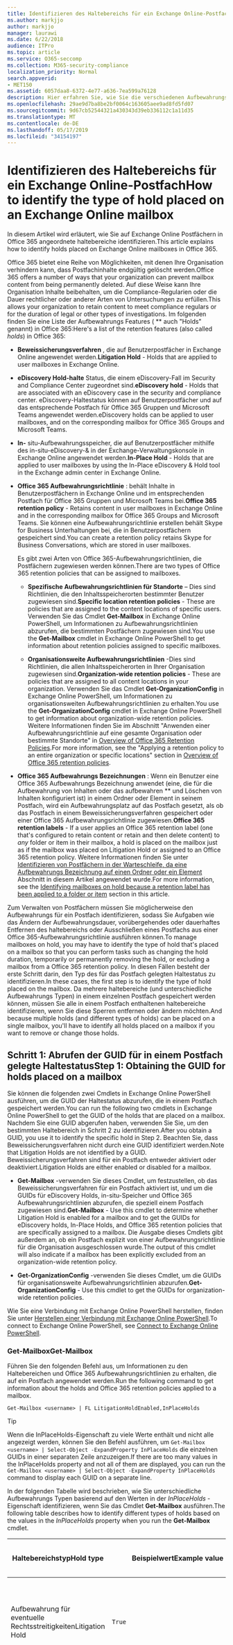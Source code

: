 ```yaml
---
title: Identifizieren des Haltebereichs für ein Exchange Online-Postfach
ms.author: markjjo
author: markjjo
manager: laurawi
ms.date: 6/22/2018
audience: ITPro
ms.topic: article
ms.service: O365-seccomp
ms.collection: M365-security-compliance
localization_priority: Normal
search.appverid:
- MET150
ms.assetid: 6057daa8-6372-4e77-a636-7ea599a76128
description: Hier erfahren Sie, wie Sie die verschiedenen Aufbewahrungs Typen identifizieren können, die in einem Office 365 Postfach gespeichert werden können. Zu diesen Aufbewahrungsarten zählen Beweissicherungsverfahren, eDiscovery-Haltestatus und Office 365-Aufbewahrungsrichtlinien. Sie können auch ermitteln, ob ein Benutzer von einer unternehmensweiten Aufbewahrungsrichtlinie ausgeschlossen wurde.
ms.openlocfilehash: 29ae9d7ba8be2bf0064c163605aee9ad8fd5fd07
ms.sourcegitcommit: 9d67cb52544321a430343d39eb336112c1a11d35
ms.translationtype: MT
ms.contentlocale: de-DE
ms.lasthandoff: 05/17/2019
ms.locfileid: "34154197"
---
```

# <a name="how-to-identify-the-type-of-hold-placed-on-an-exchange-online-mailbox"></a><span data-ttu-id="cfb18-105">Identifizieren des Haltebereichs für ein Exchange Online-Postfach</span><span class="sxs-lookup"><span data-stu-id="cfb18-105">How to identify the type of hold placed on an Exchange Online mailbox</span></span>

<span data-ttu-id="cfb18-106">In diesem Artikel wird erläutert, wie Sie auf Exchange Online Postfächern in Office 365 angeordnete haltebereiche identifizieren.</span><span class="sxs-lookup"><span data-stu-id="cfb18-106">This article explains how to identify holds placed on Exchange Online mailboxes in Office 365.</span></span>

<span data-ttu-id="cfb18-107">Office 365 bietet eine Reihe von Möglichkeiten, mit denen Ihre Organisation verhindern kann, dass Postfachinhalte endgültig gelöscht werden.</span><span class="sxs-lookup"><span data-stu-id="cfb18-107">Office 365 offers a number of ways that your organization can prevent mailbox content from being permanently deleted.</span></span> <span data-ttu-id="cfb18-108">Auf diese Weise kann Ihre Organisation Inhalte beibehalten, um die Compliance-Regularien oder die Dauer rechtlicher oder anderer Arten von Untersuchungen zu erfüllen.</span><span class="sxs-lookup"><span data-stu-id="cfb18-108">This allows your organization to retain content to meet compliance regulars or for the duration of legal or other types of investigations.</span></span> <span data-ttu-id="cfb18-109">Im folgenden finden Sie eine Liste der Aufbewahrungs Features ( \*\* auch "Holds" genannt) in Office 365:</span><span class="sxs-lookup"><span data-stu-id="cfb18-109">Here's a list of the retention features (also called *holds*) in Office 365:</span></span>

- <span data-ttu-id="cfb18-110">**Beweissicherungsverfahren** , die auf Benutzerpostfächer in Exchange Online angewendet werden.</span><span class="sxs-lookup"><span data-stu-id="cfb18-110">**Litigation Hold** - Holds that are applied to user mailboxes in Exchange Online.</span></span>

- <span data-ttu-id="cfb18-111">**eDiscovery Hold-halte** Status, die einem eDiscovery-Fall im Security and Compliance Center zugeordnet sind.</span><span class="sxs-lookup"><span data-stu-id="cfb18-111">**eDiscovery hold** - Holds that are associated with an eDiscovery case in the security and compliance center.</span></span> <span data-ttu-id="cfb18-112">eDiscovery-Haltestatus können auf Benutzerpostfächer und auf das entsprechende Postfach für Office 365 Gruppen und Microsoft Teams angewendet werden.</span><span class="sxs-lookup"><span data-stu-id="cfb18-112">eDiscovery holds can be applied to user mailboxes, and on the corresponding mailbox for Office 365 Groups and Microsoft Teams.</span></span>

- <span data-ttu-id="cfb18-113">**In-** situ-Aufbewahrungsspeicher, die auf Benutzerpostfächer mithilfe des in-situ-eDiscovery-& in der Exchange-Verwaltungskonsole in Exchange Online angewendet werden.</span><span class="sxs-lookup"><span data-stu-id="cfb18-113">**In-Place Hold** - Holds that are applied to user mailboxes by using the In-Place eDiscovery & Hold tool in the Exchange admin center in Exchange Online.</span></span>

- <span data-ttu-id="cfb18-114">**Office 365 Aufbewahrungsrichtlinie** : behält Inhalte in Benutzerpostfächern in Exchange Online und im entsprechenden Postfach für Office 365 Gruppen und Microsoft Teams bei.</span><span class="sxs-lookup"><span data-stu-id="cfb18-114">**Office 365 retention policy** - Retains content in user mailboxes in Exchange Online and in the corresponding mailbox for Office 365 Groups and Microsoft Teams.</span></span> <span data-ttu-id="cfb18-115">Sie können eine Aufbewahrungsrichtlinie erstellen behält Skype for Business Unterhaltungen bei, die in Benutzerpostfächern gespeichert sind.</span><span class="sxs-lookup"><span data-stu-id="cfb18-115">You can create a retention policy retains Skype for Business Conversations, which are stored in user mailboxes.</span></span>

  <span data-ttu-id="cfb18-116">Es gibt zwei Arten von Office 365-Aufbewahrungsrichtlinien, die Postfächern zugewiesen werden können.</span><span class="sxs-lookup"><span data-stu-id="cfb18-116">There are two types of Office 365 retention policies that can be assigned to mailboxes.</span></span>

    - <span data-ttu-id="cfb18-117">**Spezifische Aufbewahrungsrichtlinien für Standorte** – Dies sind Richtlinien, die den Inhaltsspeicherorten bestimmter Benutzer zugewiesen sind.</span><span class="sxs-lookup"><span data-stu-id="cfb18-117">**Specific location retention policies** - These are policies that are assigned to the content locations of specific users.</span></span> <span data-ttu-id="cfb18-118">Verwenden Sie das Cmdlet **Get-Mailbox** in Exchange Online PowerShell, um Informationen zu Aufbewahrungsrichtlinien abzurufen, die bestimmten Postfächern zugewiesen sind.</span><span class="sxs-lookup"><span data-stu-id="cfb18-118">You use the **Get-Mailbox** cmdlet in Exchange Online PowerShell to get information about retention policies assigned to specific mailboxes.</span></span>

    - <span data-ttu-id="cfb18-119">**Organisationsweite Aufbewahrungsrichtlinien** -Dies sind Richtlinien, die allen Inhaltsspeicherorten in Ihrer Organisation zugewiesen sind.</span><span class="sxs-lookup"><span data-stu-id="cfb18-119">**Organization-wide retention policies** - These are policies that are assigned to all content locations in your organization.</span></span> <span data-ttu-id="cfb18-120">Verwenden Sie das Cmdlet **Get-OrganizationConfig** in Exchange Online PowerShell, um Informationen zu organisationsweiten Aufbewahrungsrichtlinien zu erhalten.</span><span class="sxs-lookup"><span data-stu-id="cfb18-120">You use the **Get-OrganizationConfig** cmdlet in Exchange Online PowerShell to get information about organization-wide retention policies.</span></span>
  <span data-ttu-id="cfb18-121">Weitere Informationen finden Sie im Abschnitt "Anwenden einer Aufbewahrungsrichtlinie auf eine gesamte Organisation oder bestimmte Standorte" in [Overview of Office 365 Retention Policies](retention-policies.md#applying-a-retention-policy-to-an-entire-organization-or-specific-locations).</span><span class="sxs-lookup"><span data-stu-id="cfb18-121">For more information, see the "Applying a retention policy to an entire organization or specific locations" section in [Overview of Office 365 retention policies](retention-policies.md#applying-a-retention-policy-to-an-entire-organization-or-specific-locations).</span></span>

- <span data-ttu-id="cfb18-122">**Office 365 Aufbewahrungs Bezeichnungen** : Wenn ein Benutzer eine Office 365 Aufbewahrungs Bezeichnung anwendet (eine, die für die Aufbewahrung von Inhalten oder das aufbewahren \*\* und Löschen von Inhalten konfiguriert ist) in einem Ordner oder Element in seinem Postfach, wird ein Aufbewahrungsplatz auf das Postfach gesetzt, als ob das Postfach in einem Beweissicherungsverfahren gespeichert oder einer Office 365 Aufbewahrungsrichtlinie zugewiesen.</span><span class="sxs-lookup"><span data-stu-id="cfb18-122">**Office 365 retention labels** - If a user applies an Office 365 retention label (one that's configured to retain content or retain and then delete content) to *any* folder or item in their mailbox, a hold is placed on the mailbox just as if the mailbox was placed on Litigation Hold or assigned to an Office 365 retention policy.</span></span> <span data-ttu-id="cfb18-123">Weitere Informationen finden Sie unter [Identifizieren von Postfächern in der Warteschleife, da eine Aufbewahrungs Bezeichnung auf einen Ordner oder ein Element](#identifying-mailboxes-on-hold-because-a-retention-label-has-been-applied-to-a-folder-or-item) Abschnitt in diesem Artikel angewendet wurde.</span><span class="sxs-lookup"><span data-stu-id="cfb18-123">For more information, see the [Identifying mailboxes on hold because a retention label has been applied to a folder or item](#identifying-mailboxes-on-hold-because-a-retention-label-has-been-applied-to-a-folder-or-item) section in this article.</span></span>

<span data-ttu-id="cfb18-124">Zum Verwalten von Postfächern müssen Sie möglicherweise den Aufbewahrungs für ein Postfach identifizieren, sodass Sie Aufgaben wie das Ändern der Aufbewahrungsdauer, vorübergehendes oder dauerhaftes Entfernen des haltebereichs oder Ausschließen eines Postfachs aus einer Office 365-Aufbewahrungsrichtlinie ausführen können.</span><span class="sxs-lookup"><span data-stu-id="cfb18-124">To manage mailboxes on hold, you may have to identify the type of hold that's placed on a mailbox so that you can perform tasks such as changing the hold duration, temporarily or permanently removing the hold, or excluding a mailbox from a Office 365 retention policy.</span></span> <span data-ttu-id="cfb18-125">In diesen Fällen besteht der erste Schritt darin, den Typ des für das Postfach gelegten Haltestatus zu identifizieren.</span><span class="sxs-lookup"><span data-stu-id="cfb18-125">In these cases, the first step is to identify the type of hold placed on the mailbox.</span></span> <span data-ttu-id="cfb18-126">Da mehrere haltebereiche (und unterschiedliche Aufbewahrungs Typen) in einem einzelnen Postfach gespeichert werden können, müssen Sie alle in einem Postfach enthaltenen haltebereiche identifizieren, wenn Sie diese Sperren entfernen oder ändern möchten.</span><span class="sxs-lookup"><span data-stu-id="cfb18-126">And because multiple holds (and different types of holds) can be placed on a single mailbox, you'll have to identify all holds placed on a mailbox if you want to remove or change those holds.</span></span>

## <a name="step-1-obtaining-the-guid-for-holds-placed-on-a-mailbox"></a><span data-ttu-id="cfb18-127">Schritt 1: Abrufen der GUID für in einem Postfach gelegte Haltestatus</span><span class="sxs-lookup"><span data-stu-id="cfb18-127">Step 1: Obtaining the GUID for holds placed on a mailbox</span></span>

<span data-ttu-id="cfb18-128">Sie können die folgenden zwei Cmdlets in Exchange Online PowerShell ausführen, um die GUID der Haltestatus abzurufen, die in einem Postfach gespeichert werden.</span><span class="sxs-lookup"><span data-stu-id="cfb18-128">You can run the following two cmdlets in Exchange Online PowerShell to get the GUID of the holds that are placed on a mailbox.</span></span> <span data-ttu-id="cfb18-129">Nachdem Sie eine GUID abgerufen haben, verwenden Sie Sie, um den bestimmten Haltebereich in Schritt 2 zu identifizieren.</span><span class="sxs-lookup"><span data-stu-id="cfb18-129">After you obtain a GUID, you use it to identify the specific hold in Step 2.</span></span> <span data-ttu-id="cfb18-130">Beachten Sie, dass Beweissicherungsverfahren nicht durch eine GUID identifiziert werden.</span><span class="sxs-lookup"><span data-stu-id="cfb18-130">Note that Litigation Holds are not identified by a GUID.</span></span> <span data-ttu-id="cfb18-131">Beweissicherungsverfahren sind für ein Postfach entweder aktiviert oder deaktiviert.</span><span class="sxs-lookup"><span data-stu-id="cfb18-131">Litigation Holds are either enabled or disabled for a mailbox.</span></span>

- <span data-ttu-id="cfb18-132">**Get-Mailbox** -verwenden Sie dieses Cmdlet, um festzustellen, ob das Beweissicherungsverfahren für ein Postfach aktiviert ist, und um die GUIDs für eDiscovery Holds, in-situ-Speicher und Office 365 Aufbewahrungsrichtlinien abzurufen, die speziell einem Postfach zugewiesen sind.</span><span class="sxs-lookup"><span data-stu-id="cfb18-132">**Get-Mailbox** - Use this cmdlet to determine whether Litigation Hold is enabled for a mailbox and to get the GUIDs for eDiscovery holds, In-Place Holds, and Office 365 retention policies that are specifically assigned to a mailbox.</span></span> <span data-ttu-id="cfb18-133">Die Ausgabe dieses Cmdlets gibt außerdem an, ob ein Postfach explizit von einer Aufbewahrungsrichtlinie für die Organisation ausgeschlossen wurde.</span><span class="sxs-lookup"><span data-stu-id="cfb18-133">The output of this cmdlet will also indicate if a mailbox has been explicitly excluded from an organization-wide retention policy.</span></span>

- <span data-ttu-id="cfb18-134">**Get-OrganizationConfig** -verwenden Sie dieses Cmdlet, um die GUIDs für organisationsweite Aufbewahrungsrichtlinien abzurufen.</span><span class="sxs-lookup"><span data-stu-id="cfb18-134">**Get-OrganizationConfig** - Use this cmdlet to get the GUIDs for organization-wide retention policies.</span></span>

<span data-ttu-id="cfb18-135">Wie Sie eine Verbindung mit Exchange Online PowerShell herstellen, finden Sie unter [Herstellen einer Verbindung mit Exchange Online PowerShell](https://docs.microsoft.com/powershell/exchange/exchange-online/connect-to-exchange-online-powershell/connect-to-exchange-online-powershell?view=exchange-ps).</span><span class="sxs-lookup"><span data-stu-id="cfb18-135">To connect to Exchange Online PowerShell, see [Connect to Exchange Online PowerShell](https://docs.microsoft.com/powershell/exchange/exchange-online/connect-to-exchange-online-powershell/connect-to-exchange-online-powershell?view=exchange-ps).</span></span>

### <a name="get-mailbox"></a><span data-ttu-id="cfb18-136">Get-Mailbox</span><span class="sxs-lookup"><span data-stu-id="cfb18-136">Get-Mailbox</span></span>

<span data-ttu-id="cfb18-137">Führen Sie den folgenden Befehl aus, um Informationen zu den Haltebereichen und Office 365 Aufbewahrungsrichtlinien zu erhalten, die auf ein Postfach angewendet werden.</span><span class="sxs-lookup"><span data-stu-id="cfb18-137">Run the following command to get information about the holds and Office 365 retention policies applied to a mailbox.</span></span>

```
Get-Mailbox <username> | FL LitigationHoldEnabled,InPlaceHolds
```

> [!TIP]
> <span data-ttu-id="cfb18-138">Wenn die InPlaceHolds-Eigenschaft zu viele Werte enthält und nicht alle angezeigt werden, können Sie den Befehl ausführen, um `Get-Mailbox <username> | Select-Object -ExpandProperty InPlaceHolds` die einzelnen GUIDs in einer separaten Zeile anzuzeigen.</span><span class="sxs-lookup"><span data-stu-id="cfb18-138">If there are too many values in the InPlaceHolds property and not all of them are displayed, you can run the `Get-Mailbox <username> | Select-Object -ExpandProperty InPlaceHolds` command to display each GUID on a separate line.</span></span>

<span data-ttu-id="cfb18-139">In der folgenden Tabelle wird beschrieben, wie Sie unterschiedliche Aufbewahrungs Typen basierend auf den Werten in der *InPlaceHolds* -Eigenschaft identifizieren, wenn Sie das Cmdlet **Get-Mailbox** ausführen.</span><span class="sxs-lookup"><span data-stu-id="cfb18-139">The following table describes how to identify different types of holds based on the values in the *InPlaceHolds* property when you run the **Get-Mailbox** cmdlet.</span></span>


|<span data-ttu-id="cfb18-140">Haltebereichstyp</span><span class="sxs-lookup"><span data-stu-id="cfb18-140">Hold type</span></span>  |<span data-ttu-id="cfb18-141">Beispielwert</span><span class="sxs-lookup"><span data-stu-id="cfb18-141">Example value</span></span>  |<span data-ttu-id="cfb18-142">Vorgehensweise zum Identifizieren des Haltestatus</span><span class="sxs-lookup"><span data-stu-id="cfb18-142">How to identify the hold</span></span>  |
|---------|---------|---------|
|<span data-ttu-id="cfb18-143">Aufbewahrung für eventuelle Rechtsstreitigkeiten</span><span class="sxs-lookup"><span data-stu-id="cfb18-143">Litigation Hold</span></span>     |    `True`     |     <span data-ttu-id="cfb18-144">Das Beweissicherungsverfahren ist für ein Postfach aktiviert, wenn die *LitigationHoldEnabled* - `True`Eigenschaft auf festgelegt ist.</span><span class="sxs-lookup"><span data-stu-id="cfb18-144">Litigation Hold is enabled for a mailbox if the *LitigationHoldEnabled* property is set to `True`.</span></span>    |
|<span data-ttu-id="cfb18-145">eDiscovery-Aufbewahrung</span><span class="sxs-lookup"><span data-stu-id="cfb18-145">eDiscovery hold</span></span>     |  `UniH7d895d48-7e23-4a8d-8346-533c3beac15d`       |   <span data-ttu-id="cfb18-146">Die *InPlaceHolds-Eigenschaft* enthält die GUID aller Halterungen, die einem eDiscovery-Fall im Security and Compliance Center zugeordnet sind.</span><span class="sxs-lookup"><span data-stu-id="cfb18-146">The *InPlaceHolds property* contains the GUID of any hold associated with an eDiscovery case in the security and compliance center.</span></span> <span data-ttu-id="cfb18-147">Sie können feststellen, dass es sich um einen eDiscovery-Speicher handelt `UniH` , da die GUID mit dem Präfix beginnt (das einen einheitlichen Haltestatus bezeichnet).</span><span class="sxs-lookup"><span data-stu-id="cfb18-147">You can tell this is an eDiscovery hold because the GUID starts with the `UniH` prefix (which denotes a Unified Hold).</span></span>      |
|<span data-ttu-id="cfb18-148">Compliance-Archiv</span><span class="sxs-lookup"><span data-stu-id="cfb18-148">In-Place Hold</span></span>     |     `c0ba3ce811b6432a8751430937152491` <br/> <span data-ttu-id="cfb18-149">oder</span><span class="sxs-lookup"><span data-stu-id="cfb18-149">or</span></span> <br/> `cld9c0a984ca74b457fbe4504bf7d3e00de`  |     <span data-ttu-id="cfb18-150">Die *InPlaceHolds* -Eigenschaft enthält die GUID des in-situ-Speichers, der im Postfach platziert wird.</span><span class="sxs-lookup"><span data-stu-id="cfb18-150">The *InPlaceHolds* property contains the GUID of the In-Place Hold that's placed on the mailbox.</span></span> <span data-ttu-id="cfb18-151">Sie können feststellen, dass es sich um einen in-situ-Speicher handelt, da die GUID entweder nicht mit einem `cld` Präfix beginnt oder mit dem Präfix beginnt.</span><span class="sxs-lookup"><span data-stu-id="cfb18-151">You can tell this is an In-Place Hold because the GUID either doesn't start with a prefix or it starts with the `cld` prefix.</span></span>     |
|<span data-ttu-id="cfb18-152">Office 365 Aufbewahrungsrichtlinie, die speziell auf das Postfach angewendet wird</span><span class="sxs-lookup"><span data-stu-id="cfb18-152">Office 365 retention policy specifically applied to the mailbox</span></span>     |    `mbxcdbbb86ce60342489bff371876e7f224:1` <br/> <span data-ttu-id="cfb18-153">oder</span><span class="sxs-lookup"><span data-stu-id="cfb18-153">or</span></span> <br/> `skp127d7cf1076947929bf136b7a2a8c36f:3`     |     <span data-ttu-id="cfb18-154">Die InPlaceHolds-Eigenschaft enthält GUIDs einer bestimmten Aufbewahrungsrichtlinie für Standorte, die auf das Postfach angewendet wird.</span><span class="sxs-lookup"><span data-stu-id="cfb18-154">The InPlaceHolds property contains GUIDs of any specific location retention policy that's applied to the mailbox.</span></span> <span data-ttu-id="cfb18-155">Sie können Aufbewahrungsrichtlinien identifizieren, da die GUID mit `mbx` dem oder `skp` dem Präfix beginnt.</span><span class="sxs-lookup"><span data-stu-id="cfb18-155">You can identify retention policies because the GUID starts with the `mbx` or the `skp` prefix.</span></span> <span data-ttu-id="cfb18-156">Das `skp` Präfix gibt an, dass die Aufbewahrungsrichtlinie auf Skype for Business Unterhaltungen im Postfach des Benutzers angewendet wird.</span><span class="sxs-lookup"><span data-stu-id="cfb18-156">The `skp` prefix indicates that the retention policy is applied to Skype for Business conversations in the user's mailbox.</span></span>    |
|<span data-ttu-id="cfb18-157">Von einer organisationsweiten Office 365 Aufbewahrungsrichtlinie ausgeschlossen</span><span class="sxs-lookup"><span data-stu-id="cfb18-157">Excluded from an organization-wide Office 365 retention policy</span></span>     |   `-mbxe9b52bf7ab3b46a286308ecb29624696`      |     <span data-ttu-id="cfb18-158">Wenn ein Postfach aus einer organisationsweiten Office 365 Aufbewahrungsrichtlinie ausgeschlossen wird, wird die GUID für die Aufbewahrungsrichtlinie, von der das Postfach ausgeschlossen wird, in der InPlaceHolds-Eigenschaft angezeigt `-mbx` und durch das Präfix identifiziert.</span><span class="sxs-lookup"><span data-stu-id="cfb18-158">If a mailbox is excluded from an organization-wide Office 365 retention policy, the GUID for the retention policy the mailbox is excluded from is displayed in the InPlaceHolds property and is identified by the `-mbx` prefix.</span></span>    |

### <a name="get-organizationconfig"></a><span data-ttu-id="cfb18-159">Get-OrganizationConfig</span><span class="sxs-lookup"><span data-stu-id="cfb18-159">Get-OrganizationConfig</span></span>
<span data-ttu-id="cfb18-160">Wenn die *InPlaceHolds* -Eigenschaft beim Ausführen des Cmdlets **Get-Mailbox** leer ist, kann es möglicherweise eine oder mehrere organisationsweite Office 365 Aufbewahrungsrichtlinien auf das Postfach angewendet werden.</span><span class="sxs-lookup"><span data-stu-id="cfb18-160">If the *InPlaceHolds* property is empty when you run the **Get-Mailbox** cmdlet, there still may be one or more organization-wide Office 365 retention policies applied to the mailbox.</span></span> <span data-ttu-id="cfb18-161">Führen Sie den folgenden Befehl in Exchange Online PowerShell aus, um eine Liste von GUIDs für organisationsweite Office 365-Aufbewahrungsrichtlinien abzurufen.</span><span class="sxs-lookup"><span data-stu-id="cfb18-161">Run the following command in Exchange Online PowerShell to get a list of GUIDs for organization-wide Office 365 retention policies.</span></span>

```
Get-OrganizationConfig | FL InPlaceHolds
```

> [!TIP]
> <span data-ttu-id="cfb18-162">Wenn die InPlaceHolds-Eigenschaft zu viele Werte enthält und nicht alle angezeigt werden, können Sie den Befehl ausführen, um `Get-OrganizationConfig | Select-Object -ExpandProperty InPlaceHolds` die einzelnen GUIDs in einer separaten Zeile anzuzeigen.</span><span class="sxs-lookup"><span data-stu-id="cfb18-162">If there are too many values in the InPlaceHolds property and not all of them are displayed, you can run the `Get-OrganizationConfig | Select-Object -ExpandProperty InPlaceHolds` command to display each GUID on a separate line.</span></span>

<span data-ttu-id="cfb18-163">In der folgenden Tabelle werden die unterschiedlichen Typen von organisationsweiten Haltebereichen beschrieben, und Sie können jeden Typ basierend auf den in der *InPlaceHolds* -Eigenschaft enthaltenen GUIDs identifizieren, wenn Sie das Cmdlet **Get-OrganizationConfig** ausführen.</span><span class="sxs-lookup"><span data-stu-id="cfb18-163">The following table describes the different types of organization-wide holds and how to identify each type based on the GUIDs contained in *InPlaceHolds* property when you run the **Get-OrganizationConfig** cmdlet.</span></span>


|<span data-ttu-id="cfb18-164">Haltebereichstyp</span><span class="sxs-lookup"><span data-stu-id="cfb18-164">Hold type</span></span>  |<span data-ttu-id="cfb18-165">Beispielwert</span><span class="sxs-lookup"><span data-stu-id="cfb18-165">Example value</span></span>  |<span data-ttu-id="cfb18-166">Beschreibung</span><span class="sxs-lookup"><span data-stu-id="cfb18-166">Description</span></span>  |
|---------|---------|---------|
|<span data-ttu-id="cfb18-167">Office 365 von Aufbewahrungsrichtlinien, die auf Exchange-Postfächer, öffentliche Exchange-Ordner und Chats von Teams angewendet werden</span><span class="sxs-lookup"><span data-stu-id="cfb18-167">Office 365 retention policies applied to Exchange mailboxes, Exchange public folders, and Teams chats</span></span>    |      `mbx7cfb30345d454ac0a989ab3041051209:2`   |   <span data-ttu-id="cfb18-168">Organisationsweite Aufbewahrungsrichtlinien, die auf Exchange-Postfächer, öffentliche Exchange-Ordner und 1xN-Chats in Microsoft Teams angewendet werden, werden durch `mbx` GUIDs identifiziert, die mit dem Präfix beginnen.</span><span class="sxs-lookup"><span data-stu-id="cfb18-168">Organization-wide retention policies applied to Exchange mailboxes, Exchange public folders, and 1xN chats in Microsoft Teams are identified by GUIDs that start with the `mbx` prefix.</span></span> <span data-ttu-id="cfb18-169">Beachten Sie, dass 1xN-Chats im Postfach der einzelnen Chat Teilnehmer gespeichert werden.</span><span class="sxs-lookup"><span data-stu-id="cfb18-169">Note that 1xN chats are stored in the mailbox of the individual chat participants.</span></span>      |
|<span data-ttu-id="cfb18-170">Office 365-Aufbewahrungsrichtlinie, die auf Office 365 Gruppen und Teams Kanal Nachrichten angewendet wird</span><span class="sxs-lookup"><span data-stu-id="cfb18-170">Office 365 retention policy applied to Office 365 Groups and Teams channel messages</span></span>     |   `grp1a0a132ee8944501a4bb6a452ec31171:3`      |    <span data-ttu-id="cfb18-171">Organisationsweite Aufbewahrungsrichtlinien, die auf Office 365 Gruppen und Kanal Nachrichten in Microsoft Teams angewendet werden, werden durch GUIDs identifiziert `grp` , die mit dem Präfix beginnen.</span><span class="sxs-lookup"><span data-stu-id="cfb18-171">Organization-wide retention policies applied to Office 365 groups and channel messages in Microsoft Teams are identified by GUIDs that start with the `grp` prefix.</span></span> <span data-ttu-id="cfb18-172">Beachten Sie, dass Kanal Nachrichten im Gruppenpostfach gespeichert werden, das einem Microsoft-Team zugeordnet ist.</span><span class="sxs-lookup"><span data-stu-id="cfb18-172">Note that channel messages are stored in the group mailbox that is associated with a Microsoft Team.</span></span>     |

<span data-ttu-id="cfb18-173">Weitere Informationen zu Aufbewahrungsrichtlinien, die auf Microsoft Teams angewendet werden, finden Sie im Abschnitt "Teams-Standort" unter [Übersicht über Aufbewahrungsrichtlinien](retention-policies.md#applying-a-retention-policy-to-an-entire-organization-or-specific-locations).</span><span class="sxs-lookup"><span data-stu-id="cfb18-173">For more information retention policies applied to Microsoft Teams, see the "Teams location" section [Overview of retention policies](retention-policies.md#applying-a-retention-policy-to-an-entire-organization-or-specific-locations).</span></span>

### <a name="understanding-the-format-of-the-inplaceholds-value-for-retention-policies"></a><span data-ttu-id="cfb18-174">Grundlegendes zum Format des InPlaceHolds-Werts für Aufbewahrungsrichtlinien</span><span class="sxs-lookup"><span data-stu-id="cfb18-174">Understanding the format of the InPlaceHolds value for retention policies</span></span>

<span data-ttu-id="cfb18-175">Zusätzlich zum Präfix (MBX, SKP oder GRP), das ein Element in der InPlaceHolds-Eigenschaft als Office 365 Aufbewahrungsrichtlinie identifiziert, enthält der Wert auch ein Suffix, das den Typ der Aufbewahrungsaktion identifiziert, die für die Richtlinie konfiguriert ist.</span><span class="sxs-lookup"><span data-stu-id="cfb18-175">In addition to the prefix (mbx, skp, or grp) that identifies an item in the InPlaceHolds property as an Office 365 retention policy, the value also contains a suffix that identifies the type of retention action that's configured for the policy.</span></span> <span data-ttu-id="cfb18-176">Beispielsweise wird das Aktions Suffix in den folgenden Beispielen fett dargestellt:</span><span class="sxs-lookup"><span data-stu-id="cfb18-176">For example, the action suffix is highlighted in bold type in the following examples:</span></span>

   <span data-ttu-id="cfb18-177">`skp127d7cf1076947929bf136b7a2a8c36f`**: 1**</span><span class="sxs-lookup"><span data-stu-id="cfb18-177">`skp127d7cf1076947929bf136b7a2a8c36f`**:1**</span></span>

   <span data-ttu-id="cfb18-178">`mbx7cfb30345d454ac0a989ab3041051209`**: 2**</span><span class="sxs-lookup"><span data-stu-id="cfb18-178">`mbx7cfb30345d454ac0a989ab3041051209`**:2**</span></span>

   <span data-ttu-id="cfb18-179">`grp1a0a132ee8944501a4bb6a452ec31171`**: 3**</span><span class="sxs-lookup"><span data-stu-id="cfb18-179">`grp1a0a132ee8944501a4bb6a452ec31171`**:3**</span></span>

<span data-ttu-id="cfb18-180">In der folgenden Tabelle werden die drei möglichen Aufbewahrungsaktionen definiert:</span><span class="sxs-lookup"><span data-stu-id="cfb18-180">The following table defines the three possible retention actions:</span></span>

|<span data-ttu-id="cfb18-181">Wert</span><span class="sxs-lookup"><span data-stu-id="cfb18-181">Value</span></span>  |<span data-ttu-id="cfb18-182">Beschreibung</span><span class="sxs-lookup"><span data-stu-id="cfb18-182">Description</span></span>  |
|---------|---------|
|<span data-ttu-id="cfb18-183">**1**</span><span class="sxs-lookup"><span data-stu-id="cfb18-183">**1**</span></span>     | <span data-ttu-id="cfb18-184">Gibt an, dass die Aufbewahrungsrichtlinie zum Löschen von Elementen konfiguriert ist. die Richtlinie behält keine Elemente bei.</span><span class="sxs-lookup"><span data-stu-id="cfb18-184">Indicates the retention policy is configured to delete items; the policy doesn't retain items.</span></span>        |
|<span data-ttu-id="cfb18-185">**2**</span><span class="sxs-lookup"><span data-stu-id="cfb18-185">**2**</span></span>    |    <span data-ttu-id="cfb18-186">Gibt an, dass die Aufbewahrungsrichtlinie zum Speichern von Elementen konfiguriert ist. die Richtlinie löscht keine Elemente nach Ablauf des Aufbewahrungszeitraums.</span><span class="sxs-lookup"><span data-stu-id="cfb18-186">Indicates the retention policy is configured to hold items; the policy doesn't delete items after the retention period expires.</span></span>     |
|<span data-ttu-id="cfb18-187">**3**</span><span class="sxs-lookup"><span data-stu-id="cfb18-187">**3**</span></span>     |   <span data-ttu-id="cfb18-188">Gibt an, dass die Aufbewahrungsrichtlinie so konfiguriert ist, dass Sie Elemente aufbewahrt und anschließend nach Ablauf des Aufbewahrungszeitraums gelöscht wird.</span><span class="sxs-lookup"><span data-stu-id="cfb18-188">Indicates the retention policy is configured to hold items and then delete them after the retention period expires.</span></span>      |

<span data-ttu-id="cfb18-189">Weitere Informationen zu Aufbewahrungsaktionen finden Sie im Abschnitt "Aufbewahrung von Inhalten für einen bestimmten Zeitraum" in Übersicht über [Aufbewahrungsrichtlinien](retention-policies.md#retaining-content-for-a-specific-period-of-time).</span><span class="sxs-lookup"><span data-stu-id="cfb18-189">For more information about retention actions, see the "Retaining content for a specific period of time" section in [Overview of retention policies](retention-policies.md#retaining-content-for-a-specific-period-of-time).</span></span>
   
## <a name="step-2-using-the-guid-to-identify-the-hold"></a><span data-ttu-id="cfb18-190">Schritt 2: Verwenden der GUID zum Identifizieren des Haltestatus</span><span class="sxs-lookup"><span data-stu-id="cfb18-190">Step 2: Using the GUID to identify the hold</span></span>

<span data-ttu-id="cfb18-191">Nachdem Sie die GUID für einen auf ein Postfach angewendeten Haltestatus abgerufen haben, besteht der nächste Schritt darin, diese GUID zum Identifizieren des Haltestatus zu verwenden.</span><span class="sxs-lookup"><span data-stu-id="cfb18-191">After you obtain the GUID for a hold that is applied to a mailbox, the next step is to use that GUID to identify the hold.</span></span> <span data-ttu-id="cfb18-192">In den folgenden Abschnitten wird gezeigt, wie Sie den Namen des Haltestatus (und andere Informationen) mithilfe der Hold-GUID identifizieren.</span><span class="sxs-lookup"><span data-stu-id="cfb18-192">The following sections show how to identify the name of the hold (and other information) by using the hold GUID.</span></span>

### <a name="ediscovery-holds"></a><span data-ttu-id="cfb18-193">eDiscovery-Aufbewahrung</span><span class="sxs-lookup"><span data-stu-id="cfb18-193">eDiscovery holds</span></span>

<span data-ttu-id="cfb18-194">Führen Sie die folgenden Befehle in Security & Compliance Center PowerShell aus, um einen eDiscovery-Speicher zu identifizieren, der auf das Postfach angewendet wird.</span><span class="sxs-lookup"><span data-stu-id="cfb18-194">Run the following commands in Security & Compliance Center PowerShell to identify an eDiscovery hold that's applied to the mailbox.</span></span> <span data-ttu-id="cfb18-195">Verwenden Sie die GUID (ohne das UniH-Präfix) für den eDiscovery-Haltebereich, den Sie in Schritt 1 identifiziert haben.</span><span class="sxs-lookup"><span data-stu-id="cfb18-195">Use the GUID (not including the UniH prefix) for the eDiscovery hold that you identified in Step 1.</span></span> <span data-ttu-id="cfb18-196">Mit dem ersten Befehl wird eine Variable erstellt, die Informationen zum Haltestatus enthält. Diese Variable wird in den anderen Befehlen verwendet.</span><span class="sxs-lookup"><span data-stu-id="cfb18-196">The first command creates a variable that contains information about the hold; this variable is used in the other commands.</span></span> <span data-ttu-id="cfb18-197">Der zweite Befehl zeigt den Namen des eDiscovery-Falls an, dem der Haltebereich zugeordnet ist.</span><span class="sxs-lookup"><span data-stu-id="cfb18-197">The second command displays the name of the eDiscovery case the hold is associated with.</span></span> <span data-ttu-id="cfb18-198">Der dritte Befehl zeigt den Namen des Haltestatus und eine Liste der Postfächer an, für die der Aufbewahrungsplatz gilt.</span><span class="sxs-lookup"><span data-stu-id="cfb18-198">The third command displays the name of the hold and a list of the mailboxes the hold applies to.</span></span>

```
$CaseHold = Get-CaseHoldPolicy <hold GUID without prefix>
```

```
Get-ComplianceCase $CaseHold.CaseId | FL Name
```

```
$CaseHold | FL Name,ExchangeLocation
```

<span data-ttu-id="cfb18-199">Informationen zum Herstellen einer Verbindung mit dem Security & Compliance Center PowerShell finden Sie unter [Connect to Security & Compliance Center PowerShell](https://docs.microsoft.com/powershell/exchange/office-365-scc/connect-to-scc-powershell/connect-to-scc-powershell?view=exchange-ps).</span><span class="sxs-lookup"><span data-stu-id="cfb18-199">To connect to Security & Compliance Center PowerShell, see  [Connect to Security & Compliance Center PowerShell](https://docs.microsoft.com/powershell/exchange/office-365-scc/connect-to-scc-powershell/connect-to-scc-powershell?view=exchange-ps).</span></span>

### <a name="in-place-holds"></a><span data-ttu-id="cfb18-200">In-Situ-Speicher</span><span class="sxs-lookup"><span data-stu-id="cfb18-200">In-Place Holds</span></span>

<span data-ttu-id="cfb18-201">Führen Sie den folgenden Befehl in Exchange Online PowerShell aus, um den in-situ-Speicher zu identifizieren, der auf das Postfach angewendet wird.</span><span class="sxs-lookup"><span data-stu-id="cfb18-201">Run the following command in Exchange Online PowerShell to identify the In-Place Hold that's applied to the mailbox.</span></span> <span data-ttu-id="cfb18-202">Verwenden Sie die GUID für den in-situ-Speicher, den Sie in Schritt 1 identifiziert haben.</span><span class="sxs-lookup"><span data-stu-id="cfb18-202">Use the GUID for the In-Place Hold that you identified in Step 1.</span></span> <span data-ttu-id="cfb18-203">Der Befehl zeigt den Namen des Haltestatus und eine Liste der Postfächer an, für die der Aufbewahrungsplatz gilt.</span><span class="sxs-lookup"><span data-stu-id="cfb18-203">The command displays the name of the hold and a list of the mailboxes the hold applies to.</span></span>

```
Get-MailboxSearch -InPlaceHoldIdentity <hold GUID> | FL Name,SourceMailboxes
```
<span data-ttu-id="cfb18-204">Beachten Sie Folgendes: Wenn die GUID für den in-situ-Speicher `cld` mit dem Präfix beginnt, müssen Sie unbedingt das Präfix einschließen, wenn Sie den vorherigen Befehl ausführen.</span><span class="sxs-lookup"><span data-stu-id="cfb18-204">Note that if the GUID for the In-Place Hold starts with the `cld` prefix, be sure to include the prefix when running the previous command.</span></span>

### <a name="office-365-retention-policies"></a><span data-ttu-id="cfb18-205">Office 365 von Aufbewahrungsrichtlinien</span><span class="sxs-lookup"><span data-stu-id="cfb18-205">Office 365 retention policies</span></span>

<span data-ttu-id="cfb18-206">Führen Sie den folgenden Befehl in Security & Compliance Center PowerShell aus, um die Office 365 Aufbewahrungsrichtlinie (organisationsweit oder an einem bestimmten Speicherort) zu identifizieren, die auf das Postfach angewendet wird.</span><span class="sxs-lookup"><span data-stu-id="cfb18-206">Run the following command in Security & Compliance Center PowerShell to identity the Office 365 retention policy (organization-wide or specific location) that's applied to the mailbox.</span></span> <span data-ttu-id="cfb18-207">Verwenden Sie die GUID (ohne das in Schritt 1 identifizierte MBX-, SKP-oder GfK-Präfix oder das Aktions Suffix).</span><span class="sxs-lookup"><span data-stu-id="cfb18-207">Use the GUID (not including the mbx, skp, or grp prefix or the action suffix) that you identified in Step 1.</span></span>

```
Get-RetentionCompliancePolicy <hold GUID without prefix or suffix> -DistributionDetail  | FL Name,*Location
```

## <a name="identifying-mailboxes-on-hold-because-a-retention-label-has-been-applied-to-a-folder-or-item"></a><span data-ttu-id="cfb18-208">Identifizieren von Postfächern in der Warteschleife, da eine Aufbewahrungs Bezeichnung auf einen Ordner oder ein Element angewendet wurde</span><span class="sxs-lookup"><span data-stu-id="cfb18-208">Identifying mailboxes on hold because a retention label has been applied to a folder or item</span></span>

<span data-ttu-id="cfb18-209">Wenn ein Benutzer eine Aufbewahrungs Bezeichnung anwendet, die so konfiguriert ist, dass Inhalte beibehalten oder beibehalten und anschließend Inhalt in einem beliebigen Ordner oder Element in seinem Postfach gelöscht werden, wird die *ComplianceTagHoldApplied* -Postfacheigenschaft auf **true**festgelegt.</span><span class="sxs-lookup"><span data-stu-id="cfb18-209">Whenever a user applies a retention label that's configured to retain content or retain and then delete content to any folder or item in their mailbox, the *ComplianceTagHoldApplied* mailbox property is set to **True**.</span></span> <span data-ttu-id="cfb18-210">In diesem Fall gilt das Postfach als in der Warteschleife, als ob es in einem Beweissicherungsverfahren gespeichert oder einer Office 365 Aufbewahrungsrichtlinie zugewiesen wurde.</span><span class="sxs-lookup"><span data-stu-id="cfb18-210">When this happens, the mailbox is considered to be on hold, just as if it was placed on Litigation Hold or assigned to an Office 365 retention policy.</span></span> <span data-ttu-id="cfb18-211">Wenn die *ComplianceTagHoldApplied* -Eigenschaft auf **true**festgelegt ist, können die folgenden Dinge auftreten:</span><span class="sxs-lookup"><span data-stu-id="cfb18-211">When the *ComplianceTagHoldApplied* property is set to **True**, the following things may occur:</span></span>

- <span data-ttu-id="cfb18-212">Wenn das Postfach oder das Office 365 Benutzerkonto des Benutzers gelöscht wird, wird das Postfach zu einem inaktiven [Postfach](inactive-mailboxes-in-office-365.md).</span><span class="sxs-lookup"><span data-stu-id="cfb18-212">If the mailbox or the user's Office 365 user account is deleted, the mailbox becomes an [inactive mailbox](inactive-mailboxes-in-office-365.md).</span></span>
- <span data-ttu-id="cfb18-213">Sie können das Postfach nicht deaktivieren (entweder das primäre Postfach oder das Archivpostfach, falls es aktiviert ist).</span><span class="sxs-lookup"><span data-stu-id="cfb18-213">You won't be able to disable the mailbox (either the primary mailbox or the archive mailbox, if it's enabled).</span></span>
- <span data-ttu-id="cfb18-214">Elemente im Postfach können länger als erwartet aufbewahrt werden.</span><span class="sxs-lookup"><span data-stu-id="cfb18-214">Items in the mailbox may be retained longer than expected.</span></span> <span data-ttu-id="cfb18-215">Dies liegt daran, dass das Postfach in der Warteschleife ist und daher keine Elemente endgültig gelöscht werden (bereinigt).</span><span class="sxs-lookup"><span data-stu-id="cfb18-215">This is because the mailbox is on hold and therefore no items will be permanently deleted (purged).</span></span>

<span data-ttu-id="cfb18-216">Um den Wert der *ComplianceTagHoldApplied* -Eigenschaft anzuzeigen, führen Sie den folgenden Befehl in Exchange Online PowerShell aus:</span><span class="sxs-lookup"><span data-stu-id="cfb18-216">To view the value of the *ComplianceTagHoldApplied* property, run the following command in Exchange Online PowerShell:</span></span>

```
Get-Mailbox <username> |FL ComplianceTagHoldApplied
```

<span data-ttu-id="cfb18-217">Weitere Informationen zu Aufbewahrungs Bezeichnungen finden Sie unter [Overview of Office 365 Retention Labels](labels.md).</span><span class="sxs-lookup"><span data-stu-id="cfb18-217">For more information about retention labels, see [Overview of Office 365 retention labels](labels.md).</span></span>

## <a name="managing-mailboxes-on-delay-hold"></a><span data-ttu-id="cfb18-218">Verwalten von Postfächern in Verzögerungs speichern</span><span class="sxs-lookup"><span data-stu-id="cfb18-218">Managing mailboxes on delay hold</span></span>

<span data-ttu-id="cfb18-219">Nach dem Entfernen eines beliebigen haltebereichs aus einem Postfach wird der Wert der *DelayHoldApplied* -Postfacheigenschaft auf **true**festgelegt.</span><span class="sxs-lookup"><span data-stu-id="cfb18-219">After any type of hold is removed from a mailbox, the value of the *DelayHoldApplied* mailbox property is set to **True**.</span></span> <span data-ttu-id="cfb18-220">Dies tritt auf, wenn der Assistent für verwaltete Ordner das nächste Mal das Postfach verarbeitet und erkennt, dass ein Haltebereich entfernt wurde.</span><span class="sxs-lookup"><span data-stu-id="cfb18-220">This occurs the next time the Managed Folder Assistant processes the mailbox and detects that a hold has been removed.</span></span> <span data-ttu-id="cfb18-221">Dies wird als *Verzögerungs* Speicher bezeichnet und bedeutet, dass das tatsächliche Entfernen des Haltestatus für 30 Tage verzögert wird, um zu verhindern, dass Daten endgültig aus dem Postfach gelöscht (bereinigt) werden.</span><span class="sxs-lookup"><span data-stu-id="cfb18-221">This is called a *delay hold* and means that the actual removal of the hold is delayed for 30 days to prevent data from being permanently deleted (purged) from the mailbox.</span></span> <span data-ttu-id="cfb18-222">Dadurch erhalten Administratoren die Möglichkeit, Postfachelemente zu suchen oder wiederherzustellen, die gelöscht werden, nachdem die Aufbewahrungszeit tatsächlich entfernt wurde.</span><span class="sxs-lookup"><span data-stu-id="cfb18-222">This gives admins an opportunity to search for or recover mailbox items that will be purged after the hold is actually removed.</span></span> <span data-ttu-id="cfb18-223">Wenn ein Verzögerungs Speicher auf das Postfach gesetzt wird, wird das Postfach weiterhin für unbegrenzte Dauer aufbewahrt, als ob das Postfach ein Beweissicherungsverfahren aufweist.</span><span class="sxs-lookup"><span data-stu-id="cfb18-223">When a delay hold is placed on the mailbox, the mailbox is still considered to be on hold for an unlimited duration, as if the mailbox was on Litigation Hold.</span></span> <span data-ttu-id="cfb18-224">Nach 30 Tagen läuft die Verzögerungsdauer ab, und Office 365 versucht automatisch, die Verzögerungszeit zu entfernen (indem die *DelayHoldApplied* -Eigenschaft auf **false**festgelegt wird), damit der Haltestatus tatsächlich entfernt wird.</span><span class="sxs-lookup"><span data-stu-id="cfb18-224">After 30 days, the delay hold expires, and Office 365 will automatically attempt to remove the delay hold (by setting the *DelayHoldApplied* property to **False**) so that the hold will be actually removed.</span></span> <span data-ttu-id="cfb18-225">Nachdem die *DelayHoldApplied* -Eigenschaft auf **false festgelegt**wurde, werden Elemente, die zum Entfernen markiert sind, beim nächsten verarbeiten des Postfachs vom Assistenten für verwaltete Ordner gelöscht.</span><span class="sxs-lookup"><span data-stu-id="cfb18-225">After the *DelayHoldApplied* property to **False**, items that are marked for removal will be purged the next time the mailbox is processed by the Managed Folder Assistant.</span></span>

<span data-ttu-id="cfb18-226">Um den Wert für die *DelayHoldApplied* -Eigenschaft für ein Postfach anzuzeigen, führen Sie den folgenden Befehl in Exchange Online PowerShell aus.</span><span class="sxs-lookup"><span data-stu-id="cfb18-226">To view the value for the *DelayHoldApplied* property for a mailbox, run the following command in Exchange Online PowerShell.</span></span>

```
Get-Mailbox <username> | FL DelayHoldApplied
```

<span data-ttu-id="cfb18-227">Um die Verzögerung zu entfernen, bevor Sie abläuft, können Sie den folgenden Befehl in Exchange Online PowerShell ausführen:</span><span class="sxs-lookup"><span data-stu-id="cfb18-227">To remove the delay hold before it expires, you can run the following command in Exchange Online PowerShell:</span></span> 
 
```
Set-Mailbox <username> -RemoveDelayHoldApplied
```
<span data-ttu-id="cfb18-228">Beachten Sie, dass Ihnen die Rolle "Legal Hold" in Exchange Online zugewiesen werden muss, um den Parameter *RemoveDelayHoldApplied* verwenden zu können.</span><span class="sxs-lookup"><span data-stu-id="cfb18-228">Note that you must be assigned the Legal Hold role in Exchange Online to use the *RemoveDelayHoldApplied* parameter</span></span> 

<span data-ttu-id="cfb18-229">Um die Verzögerung für ein inaktives Postfach zu entfernen, führen Sie den folgenden Befehl in Exchange Online PowerShell aus:</span><span class="sxs-lookup"><span data-stu-id="cfb18-229">To remove the delay hold on an inactive mailbox, run the following command in Exchange Online PowerShell:</span></span>

```
Set-Mailbox <DN or Exchange GUID> -InactiveMailbox -RemoveDelayHoldApplied
```

> [!TIP]
> <span data-ttu-id="cfb18-230">Die beste Möglichkeit zum Angeben eines inaktiven Postfachs im vorherigen Befehl ist die Verwendung des Distinguished Name oder Exchange GUID-Werts.</span><span class="sxs-lookup"><span data-stu-id="cfb18-230">The best way to specify an inactive mailbox in the previous command is to use its Distinguished Name or Exchange GUID value.</span></span> <span data-ttu-id="cfb18-231">Durch Verwenden eines dieser Werte können Sie verhindern, versehentlich das falsche Postfach anzugeben.</span><span class="sxs-lookup"><span data-stu-id="cfb18-231">Using one of these values helps prevent accidentally specifying the wrong mailbox.</span></span> 

## <a name="next-steps"></a><span data-ttu-id="cfb18-232">Nächste Schritte</span><span class="sxs-lookup"><span data-stu-id="cfb18-232">Next steps</span></span>

<span data-ttu-id="cfb18-233">Nachdem Sie die auf ein Postfach angewendeten Haltestatus identifiziert haben, können Sie Aufgaben wie das Ändern der Aufbewahrungsdauer, vorübergehendes oder dauerhaftes Entfernen des Haltestatus oder im Fall von Office 365-Aufbewahrungsrichtlinien mit Ausnahme eines inaktiven Postfachs aus der Richtlinie ausführen.</span><span class="sxs-lookup"><span data-stu-id="cfb18-233">After you identify the holds that are applied to a mailbox, you can perform tasks such as changing the duration of the hold, temporarily or permanently removing the hold, or in the case of Office 365 retention policies, excluding an inactive mailbox from the policy.</span></span> <span data-ttu-id="cfb18-234">Weitere Informationen zum Durchführen von Aufgaben im Zusammenhang mit Holds finden Sie in einem der folgenden Themen:</span><span class="sxs-lookup"><span data-stu-id="cfb18-234">For more information about performing tasks related to holds, see the one of the following topics:</span></span>

- <span data-ttu-id="cfb18-235">Führen Sie den Befehl " [Benutzer mailbox> \<festlegen-RetentionCompliancePolicy-AddExchangeLocationException](https://docs.microsoft.com/powershell/module/exchange/policy-and-compliance-retention/Set-RetentionCompliancePolicy?view=exchange-ps) " in Security & Compliance Center PowerShell aus, um ein Postfach aus einer organisationsweiten Office 365 Aufbewahrungsrichtlinie auszuschließen.</span><span class="sxs-lookup"><span data-stu-id="cfb18-235">Run the [Set-RetentionCompliancePolicy -AddExchangeLocationException \<user mailbox>](https://docs.microsoft.com/powershell/module/exchange/policy-and-compliance-retention/Set-RetentionCompliancePolicy?view=exchange-ps) command in Security & Compliance Center PowerShell to exclude a mailbox from an organization-wide Office 365 retention policy.</span></span> <span data-ttu-id="cfb18-236">Beachten Sie, dass dieser Befehl nur für Aufbewahrungsrichtlinien verwendet werden kann, bei \*\* denen der Wert `All`für die ExchangeLocation-Eigenschaft gleich ist.</span><span class="sxs-lookup"><span data-stu-id="cfb18-236">Note that this command can only be used for retention policies where the value for the *ExchangeLocation* property equals `All`.</span></span>

- <span data-ttu-id="cfb18-237">Führen Sie in Exchange Online PowerShell den Befehl [festlegen-Mailbox-ExcludeFromOrgHolds \<Hold GUID without Prefix oder suffix>](https://docs.microsoft.com/powershell/module/exchange/mailboxes/set-mailbox?view=exchange-ps) aus, um ein inaktives Postfach aus einer organisationsweiten Office 365-Aufbewahrungsrichtlinie auszuschließen.</span><span class="sxs-lookup"><span data-stu-id="cfb18-237">Run the [Set-Mailbox -ExcludeFromOrgHolds \<hold GUID without prefix or suffix>](https://docs.microsoft.com/powershell/module/exchange/mailboxes/set-mailbox?view=exchange-ps) command in Exchange Online PowerShell to exclude an inactive mailbox from an organization-wide Office 365 retention policy.</span></span>

- [<span data-ttu-id="cfb18-238">Ändern der Aufbewahrungsdauer für ein inaktives Postfach in Office 365</span><span class="sxs-lookup"><span data-stu-id="cfb18-238">Change the hold duration for an inactive mailbox in Office 365</span></span>](change-the-hold-duration-for-an-inactive-mailbox.md)

- [<span data-ttu-id="cfb18-239">Löschen eines inaktiven Postfachs in Office 365</span><span class="sxs-lookup"><span data-stu-id="cfb18-239">Delete an inactive mailbox in Office 365</span></span>](delete-an-inactive-mailbox.md)

- [<span data-ttu-id="cfb18-240">Löschen von Elementen im Ordner „Wiederherstellbare Elemente“ für cloudbasierte aufzubewahrende Postfächer</span><span class="sxs-lookup"><span data-stu-id="cfb18-240">Delete items in the Recoverable Items folder of cloud-based mailboxes on hold</span></span>](delete-items-in-the-recoverable-items-folder-of-mailboxes-on-hold.md)

